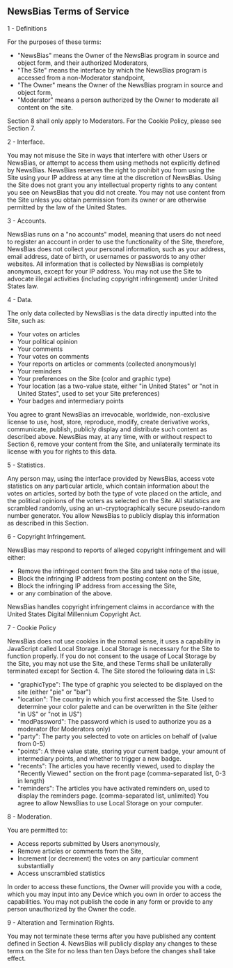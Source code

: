 ## NewsBias Terms of Service

1 - Definitions

For the purposes of these terms:
  - "NewsBias" means the Owner of the NewsBias program in source and object form, and their authorized Moderators,
  - "The Site" means the interface by which the NewsBias program is accessed from a non-Moderator standpoint,
  - "The Owner" means the Owner of the NewsBias program in source and object form,
  - "Moderator" means a person authorized by the Owner to moderate all content on the site.

Section 8 shall only apply to Moderators.
For the Cookie Policy, please see Section 7.

2 - Interface.

You may not misuse the Site in ways that interfere with other Users or NewsBias, or attempt to access them using methods not explicitly defined by NewsBias. NewsBias reserves the right to prohibit you from using the Site using your IP address at any time at the discretion of NewsBias. Using the Site does not grant you any intellectual property rights to any content you see on NewsBias that you did not create. You may not use content from the Site unless you obtain permission from its owner or are otherwise permitted by the law of the United States.

3 - Accounts.

NewsBias runs on a "no accounts" model, meaning that users do not need to register an account in order to use the functionality of the Site, therefore, NewsBias does not collect your personal information, such as your address, email address, date of birth, or usernames or passwords to any other websites. All information that is collected by NewsBias is completely anonymous, except for your IP address. You may not use the Site to advocate illegal activities (including copyright infringement) under United States law.

4 - Data.

The only data collected by NewsBias is the data directly inputted into the Site, such as:
  - Your votes on articles
  - Your political opinion
  - Your comments
  - Your votes on comments
  - Your reports on articles or comments (collected anonymously)
  - Your reminders
  - Your preferences on the Site (color and graphic type)
  - Your location (as a two-value state, either "in United States" or "not in United States", used to set your Site preferences)
  - Your badges and intermediary points

You agree to grant NewsBias an irrevocable, worldwide, non-exclusive license to use, host, store, reproduce, modify, create derivative works, communicate, publish, publicly display and distribute such content as described above. NewsBias may, at any time, with or without respect to Section 6, remove your content from the Site, and unilaterally terminate its license with you for rights to this data.

5 - Statistics.

Any person may, using the interface provided by NewsBias, access vote statistics on any particular article, which contain information about the votes on articles, sorted by both the type of vote placed on the article, and the political opinions of the voters as selected on the Site. All statistics are scrambled randomly, using an un-cryptographically secure pseudo-random number generator. You allow NewsBias to publicly display this information as described in this Section.

6 - Copyright Infringement.

NewsBias may respond to reports of alleged copyright infringement and will either:
  - Remove the infringed content from the Site and take note of the issue,
  - Block the infringing IP address from posting content on the Site,
  - Block the infringing IP address from accessing the Site,
  - or any combination of the above.

NewsBias handles copyright infringement claims in accordance with the United States Digital Millennium Copyright Act.

7 - Cookie Policy

NewsBias does not use cookies in the normal sense, it uses a capability in JavaScript called Local Storage. Local Storage is necessary for the Site to function properly. If you do not consent to the usage of Local Storage by the Site, you may not use the Site, and these Terms shall be unilaterally terminated except for Section 4. The Site stored the following data in LS:
  - "graphicType": The type of graphic you selected to be displayed on the site (either "pie" or "bar")
  - "location": The country in which you first accessed the Site. Used to determine your color palette and can be overwritten in the Site (either "in US" or "not in US")
  - "modPassword": The password which is used to authorize you as a moderator (for Moderators only)
  - "party": The party you selected to vote on articles on behalf of (value from 0-5)
  - "points": A three value state, storing your current badge, your amount of intermediary points, and whether to trigger a new badge.
  - "recents": The articles you have recently viewed, used to display the "Recently Viewed" section on the front page (comma-separated list, 0-3 in length)
  - "reminders": The articles you have activated reminders on, used to display the reminders page. (comma-separated list, unlimited)
You agree to allow NewsBias to use Local Storage on your computer.

8 - Moderation.

You are permitted to:
  - Access reports submitted by Users anonymously,
  - Remove articles or comments from the Site,
  - Increment (or decrement) the votes on any particular comment substantially
  - Access unscrambled statistics

In order to access these functions, the Owner will provide you with a code, which you may input into any Device which you own in order to access the capabilities. You may not publish the code in any form or provide to any person unauthorized by the Owner the code.

9 - Alteration and Termination Rights.

You may not terminate these terms after you have published any content defined in Section 4. NewsBias will publicly display any changes to these terms on the Site for no less than ten Days before the changes shall take effect.

